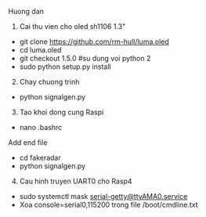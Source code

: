 Huong dan
1. Cai thu vien cho oled sh1106 1.3"
+ git clone https://github.com/rm-hull/luma.oled
+ cd luma.oled
+ git checkout 1.5.0 #su dung voi python 2
+ sudo python setup.py install

2. Chay chuong trinh
+ python signalgen.py

3. Tao khoi dong cung Raspi
+ nano .bashrc

Add end file
+ cd fakeradar
+ python signalgen.py

4. Cau hinh truyen UART0 cho Rasp4
+ sudo systemctl mask serial-getty@ttyAMA0.service
+ Xoa console=serial0,115200 trong file /boot/cmdline.txt
